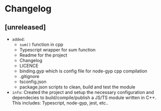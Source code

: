 # Changelog

## [unreleased]
- `added`: 
    - `sum()` function in cpp
    - Typescript wrapper for sum function
    - Readme for the project
    - Changelog
    - LICENCE
    - binding.gyp which is config file for node-gyp cpp compilation
    - .gitignore
    - tsconfig.json
    - package.json scripts to clean, build and test the module
- `info`: 
Created the project and setup the necessary configuration and dependecies to build/compile/publish a JS/TS module written in C++.
This includes: Typescript, node-gyp, jest, etc..   